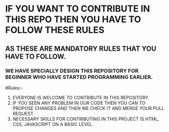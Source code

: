 # IF YOU WANT TO CONTRIBUTE IN THIS REPO THEN YOU HAVE TO FOLLOW THESE RULES                                             #
## AS THESE ARE MANDATORY RULES THAT YOU HAVE TO FOLLOW.
### WE HAVE SPECIALLY DESIGN THIS REPOSITORY FOR BEGINNER WHO HAVE STARTED PROGRAMMING EARLIER.

#Rules:-
1. EVERYONE IS WELCOME TO CONTRIBUTE IN THIS REPOSITORY.
2. IF YOU SEEN ANY PROBLEM IN OUR CODE THEN YOU CAN TO PROPOSE CHANGES AND THEN WE CHECK IT AND MERGE YOUR PULL REQUEST.
3. NECESSARY SKILLS FOR CONTRIBUTING IN THIS PROJECT IS HTML, CSS, JAVASCRIPT ON A BASIC LEVEL.
